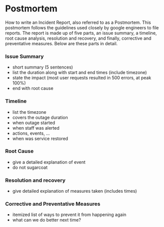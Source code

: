 # Postmortem

How to write an Incident Report, also referred to as a Postmortem. This postmortem follows the guidelines used closely by google engineers to file reports. The report is made up of five parts, an issue summary, a timeline, root cause analysis, resolution and recovery, and finally, corrective and preventative measures. Below are these parts in detail.

### Issue Summary

- short summary (5 sentences)
- list the duration along with start and end times (include timezone)
- state the impact (most user requests resulted in 500 errors, at peak 100%)
- end with root cause

### Timeline

- list the timezone
- covers the outage duration
- when outage started
- when staff was alerted
- actions, events, …
- when was service restored

### Root Cause

- give a detailed explanation of event
- do not sugarcoat

### Resolution and recovery

- give detailed explanation of measures taken (includes times)

### Corrective and Preventative Measures

- itemized list of ways to prevent it from happening again
- what can we do better next time?